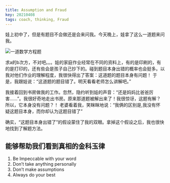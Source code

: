 ```yaml
---
title: Assumption and Fraud
key: 20210408
tags: coach, thinking, Fraud
---
```


娃上初中了，但是有题目不会做还是会来问我。今天晚上，娃拿了这么一道题来问我。

![一道数学方程题]({{site.url}}/images/formula_20210408.png)

<!--more-->

求a的b次方，不对吧。。。娃的家庭作业经常在不同的资料上，有的是印刷的，有的是打印的，还有些会是孩子自己抄下的。碰到题目本身出错的概率也会挺多。以我对他们作业的理解程度，我很快得出了答案：这道题的题目本身有问题！
于是，我跟娃说：“这道题的题目错了。明天看看老师怎么讲解吧。”

我接着回到书房做我的工作。忽然，隐约听到娃的声音：“还是妈妈比爸爸厉害......”。我很好奇地走出书房。原来那道题被解出来了！我很惊讶，这题有解？所以，它本身没有问题？！
老婆看着我，笑眯眯地说：“我俩的区别是,我没有怀疑这题目本身，而你却认为这题目错了”

确实，“这题目本身出错了”的假设蒙住了我的双眼。拿掉这个假设之后，我也很快地找到了解题方法。

## 能够帮助我们看到真相的金科玉律

1. Be Impeccable with your word
1. Don’t take anything personally
1. Don’t make assumptions
1. Always do your best
